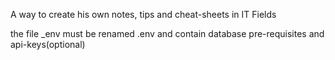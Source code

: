 A way to create his own notes, tips and cheat-sheets in IT Fields

the file _env must be renamed .env and contain database pre-requisites and api-keys(optional)
